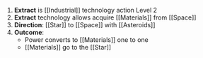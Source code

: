 1. **Extract** is [[Industrial]] technology action Level 2
2. **Extract** technology allows acquire [[Materials]] from [[Space]]
3. **Direction**: [[Star]] to [[Space]] with [[Asteroids]]
4. **Outcome**:
    - Power converts to [[Materials]] one to one
    - [[Materials]] go to the [[Star]]
